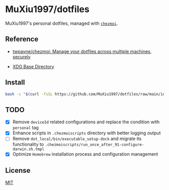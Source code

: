 # MuXiu1997/dotfiles

MuXiu1997's personal dotfiles, managed with [`chezmoi`](https://github.com/twpayne/chezmoi).

## Reference

- [twpayne/chezmoi: Manage your dotfiles across multiple machines, securely](https://github.com/twpayne/chezmoi)

- [XDG Base Directory](https://wiki.archlinux.org/title/XDG_Base_Directory)

## Install

```bash
bash -c "$(curl -fsSL https://github.com/MuXiu1997/dotfiles/raw/main/install.sh)"
```

## TODO

- [x] Remove `deviceId` related configurations and replace the condition with `personal` tag
- [x] Enhance scripts in `.chezmoiscripts` directory with better logging output
- [ ] Remove `dot_local/bin/executable_setup-dock` and migrate its functionality to `.chezmoiscripts/run_once_after_91-configure-darwin.sh.tmpl`
- [x] Optimize `Homebrew` installation process and configuration management

## License

[MIT](https://github.com/MuXiu1997/dotfiles/blob/main/LICENSE)
